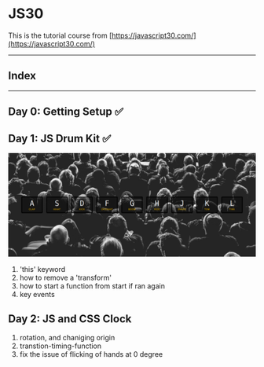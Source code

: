 # JS30

This is the tutorial course from [https://javascript30.com/](https://javascript30.com/)

---

## Index

---

## Day 0: Getting Setup ✅

## Day 1: JS Drum Kit ✅

![alt text](./01%20-%20JS%20Drum%20Kit/drumstick.png)

1. 'this' keyword
2. how to remove a 'transform'
3. how to start a function from start if ran again
4. key events

## Day 2: JS and CSS Clock

1. rotation, and chaniging origin
2. transtion-timing-function
3. fix the issue of flicking of hands at 0 degree 